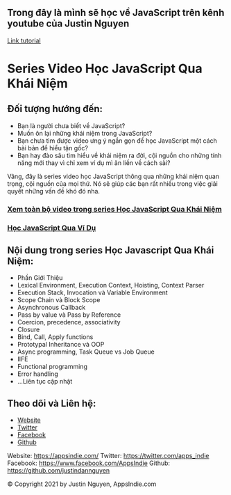 ## Trong đây là mình sẽ học về JavaScript trên kênh youtube của Justin Nguyen

[Link tutorial](https://bit.ly/3SXl22S)

# Series Video Học JavaScript Qua Khái Niệm

## Đối tượng hướng đến:

- Bạn là người chưa biết về JavaScript?
- Muốn ôn lại những khái niệm trong JavaScript?
- Bạn chưa tìm được video ưng ý ngắn gọn để học JavaScript một cách bài bản để hiểu tận gốc?
- Bạn hay đào sâu tìm hiểu về khái niệm ra đời, cội nguồn cho những tính năng mới thay vì chỉ xem ví dụ mì ăn liền về cách sài?

Vâng, đây là series video học JavaScript thông qua những khái niệm quan trọng, cội nguồn của mọi thứ. Nó sẽ giúp các bạn rất nhiều trong việc giải quyết những vấn đề khó đó nha.

### [Xem toàn bộ video trong series Học JavaScript Qua Khái Niệm](https://www.youtube.com/watch?v=61rUGyUiw8U&list=PL80CNtS5d8_ytV3Jq5RSH3luyT3qGd0GY)

### [Học JavaScript Qua Ví Dụ](https://www.youtube.com/watch?v=QXwotZn5WrY&list=PL80CNtS5d8_yEuis6Cc4xTnNB4ePE5obx)

## Nội dung trong series Học Javascript Qua Khái Niệm:

- Phần Giới Thiệu
- Lexical Environment, Execution Context, Hoisting, Context Parser
- Execution Stack, Invocation và Variable Environment
- Scope Chain và Block Scope
- Asynchronous Callback
- Pass by value và Pass by Reference
- Coercion, precedence, associativity
- Closure
- Bind, Call, Apply functions
- Prototypal Inheritance và OOP
- Async programming, Task Queue vs Job Queue
- IIFE
- Functional programming
- Error handling
- ...Liên tục cập nhật

## Theo dõi và Liên hệ:

- [Website](https://appsindie.com/)
- [Twitter](https://twitter.com/apps_indie)
- [Facebook](https://www.facebook.com/AppsIndie)
- [Github](https://github.com/justindannguyen)

Website: https://appsindie.com/
Twitter: https://twitter.com/apps_indie
Facebook: https://www.facebook.com/AppsIndie
Github: https://github.com/justindannguyen

© Copyright 2021 by Justin Nguyen, AppsIndie.com
